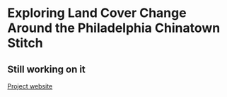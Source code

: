 # Exploring Land Cover Change Around the Philadelphia Chinatown Stitch
## Still working on it
[Project website](https://bluebird-hi.github.io/LandCover_AI/)
